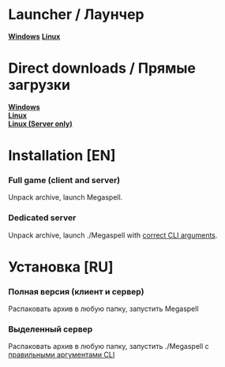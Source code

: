 # Launcher / Лаунчер
[**Windows**](https://github.com/Megaspell/MegaspellLauncher/releases/latest/download/Megaspell-Launcher-Installer.exe)
[**Linux**](https://github.com/Megaspell/MegaspellLauncher/releases/latest/download/Megaspell-Launcher.AppImage)

# Direct downloads / Прямые загрузки
[**Windows**](https://github.com/Megaspell/Megaspell-Releases/releases/latest/download/PlayerWindows64.zip)  
[**Linux**](https://github.com/Megaspell/Megaspell-Releases/releases/latest/download/PlayerLinux64.zip)  
[**Linux (Server only)**](https://github.com/Megaspell/Megaspell-Releases/releases/latest/download/ServerLinux64.zip)  

# Installation [EN]
### Full game (client and server)
Unpack archive, launch Megaspell.

### Dedicated server
Unpack archive, launch ./Megaspell with [correct CLI arguments](https://gist.github.com/Shimmermare/58dba2519bbb11e17938b16bd8d72ab6).

# Установка [RU]
### Полная версия (клиент и сервер)
Распаковать архив в любую папку, запустить Megaspell

### Выделенный сервер
Распаковать архив в любую папку, запустить ./Megaspell с [правильными аргументами CLI](https://gist.github.com/Shimmermare/58dba2519bbb11e17938b16bd8d72ab6)
